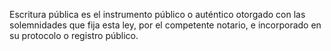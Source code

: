 Escritura pública es el instrumento público o auténtico otorgado con las solemnidades que fija esta ley, por el competente notario, e incorporado en su protocolo o registro público.